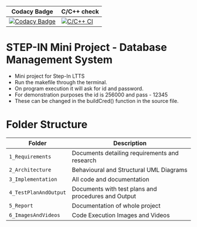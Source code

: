 |Codacy Badge|C/C++ check|
|------------|-----------|
[![Codacy Badge](https://app.codacy.com/project/badge/Grade/fa711d27d4924a179709c94dc16dc45d)](https://www.codacy.com/gh/sandhya0711/m1project/dashboard?utm_source=github.com&amp;utm_medium=referral&amp;utm_content=sandhya0711/m1project&amp;utm_campaign=Badge_Grade)|[![C/C++ CI](https://github.com/sandhya0711/m1project/actions/workflows/c-build.yml/badge.svg)](https://github.com/sandhya0711/m1project/actions/workflows/c-build.yml)
# STEP-IN Mini Project - Database Management System



* Mini project for Step-In LTTS
* Run the makefile through the terminal.
* On program execution it will ask for id and password. 
* For demonstration purposes the id is 256000 and pass - 12345
* These can be changed in the buildCred() function in the source file.

# Folder Structure

|Folder|Description|
|---|---|
|`1_Requirements`| Documents detailing requirements and research |
|`2_Architecture`|Behavioural and Structural UML Diagrams|
|`3_Implementation`|All code and documentation|
|`4_TestPlanAndOutput`|Documents with test plans and procedures and Output|
|`5_Report`|Documentation of whole project|
|`6_ImagesAndVideos`|Code Execution Images and Videos|


